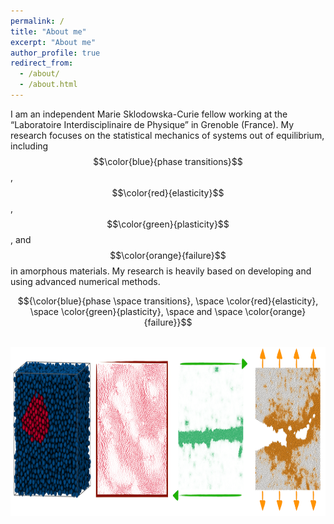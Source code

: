 ```yaml
---
permalink: /
title: "About me"
excerpt: "About me"
author_profile: true
redirect_from: 
  - /about/
  - /about.html
---
```


I am an independent Marie Sklodowska-Curie fellow working at the “Laboratoire Interdisciplinaire de Physique” in Grenoble (France). My research focuses on the statistical mechanics of systems out of equilibrium, including $$\color{blue}{phase transitions}$$, $$\color{red}{elasticity}$$, $$\color{green}{plasticity}$$, and $$\color{orange}{failure}$$ in amorphous materials. My research is heavily based on developing and using advanced numerical methods.

$${\color{blue}{phase \space transitions}, \space \color{red}{elasticity}, \space \color{green}{plasticity}, \space and \space \color{orange}{failure}}$$


<br/>
<img src="/images/overview-min.png" width="994" height="271">
<br/>

